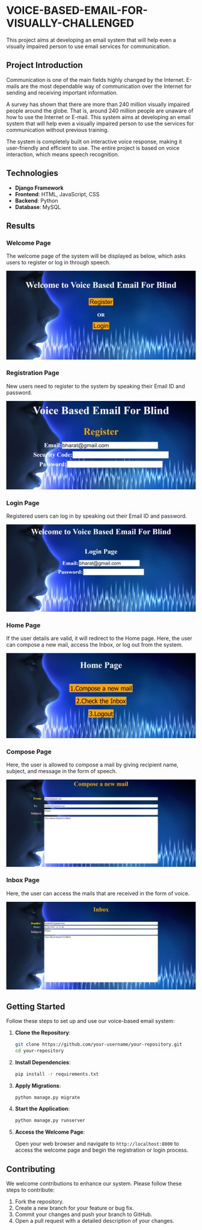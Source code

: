 # VOICE-BASED-EMAIL-FOR-VISUALLY-CHALLENGED

This project aims at developing an email system that will help even a visually impaired person to use email services for communication.

## Project Introduction

Communication is one of the main fields highly changed by the Internet. E-mails are the most dependable way of communication over the Internet for sending and receiving important information. 

A survey has shown that there are more than 240 million visually impaired people around the globe. That is, around 240 million people are unaware of how to use the Internet or E-mail. This system aims at developing an email system that will help even a visually impaired person to use the services for communication without previous training.

The system is completely built on interactive voice response, making it user-friendly and efficient to use. The entire project is based on voice interaction, which means speech recognition.

## Technologies

- **Django Framework**
- **Frontend**: HTML, JavaScript, CSS
- **Backend**: Python
- **Database**: MySQL

## Results

### Welcome Page

The welcome page of the system will be displayed as below, which asks users to register or log in through speech.

![Welcome Page](Images/welcome.png)

### Registration Page

New users need to register to the system by speaking their Email ID and password.

![Registration Page](Images/register.png)

### Login Page

Registered users can log in by speaking out their Email ID and password.

![Login Page](Images/login.png)

### Home Page

If the user details are valid, it will redirect to the Home page. Here, the user can compose a new mail, access the Inbox, or log out from the system.

![Home Page](Images/homepage.png)

### Compose Page

Here, the user is allowed to compose a mail by giving recipient name, subject, and message in the form of speech.

![Compose Page](Images/compose.png)

### Inbox Page

Here, the user can access the mails that are received in the form of voice.

![Inbox Page](Images/inbox.png)

## Getting Started

Follow these steps to set up and use our voice-based email system:

1. **Clone the Repository**:

   ```bash
   git clone https://github.com/your-username/your-repository.git
   cd your-repository
   ```

2. **Install Dependencies**:

   ```bash
   pip install -r requirements.txt
   ```

3. **Apply Migrations**:

   ```bash
   python manage.py migrate
   ```

4. **Start the Application**:

   ```bash
   python manage.py runserver
   ```

5. **Access the Welcome Page**:

   Open your web browser and navigate to `http://localhost:8000` to access the welcome page and begin the registration or login process.

## Contributing

We welcome contributions to enhance our system. Please follow these steps to contribute:

1. Fork the repository.
2. Create a new branch for your feature or bug fix.
3. Commit your changes and push your branch to GitHub.
4. Open a pull request with a detailed description of your changes.